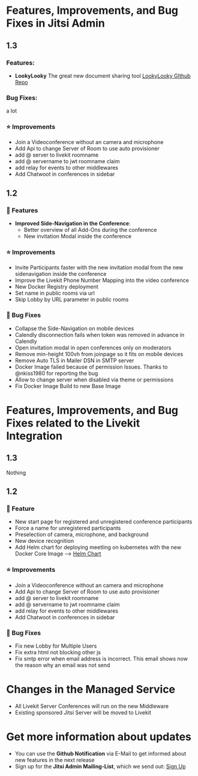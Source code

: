 # Features, Improvements, and Bug Fixes in Jitsi Admin
## 1.3

### Features:
* **LookyLooky** The great new document sharing tool [LookyLooky GIthub Repo](https://github.com/H2-invent/lookylooky)
### Bug Fixes:
a lot
### ⭐ Improvements
* Join a Videoconference without an camera and microphone
* Add Api to change Server of Room to use auto provisioner
* add @ server to livekit roomname
* add @ servername to jwt roomname claim
* add relay for events to other middlewares
* Add Chatwoot in conferences in sidebar

## 1.2
### 🚀 Features
* **Improved Side-Navigation in the Conference**:
    * Better overview of all Add-Ons during the conference
    * New invitation Modal inside the conference

### ⭐ Improvements
* Invite Participants faster with the new invitation modal from the new sidenavigation inside the conference
* Improve the Livekit Phone Number Mapping into the video conference
* New Docker Registry deployment
* Set name in public rooms via url
* Skip Lobby by URL parameter in public rooms

### 🐛 Bug Fixes
* Collapse the Side-Navigation on mobile devices
* Calendly disconnection fails when token was removed in advance in Calendly
* Open invitation modal in open conferences only on moderators
* Remove min-height 100vh from joinpage so it fits on mobile devices
* Remove Auto TLS in Mailer DSN in SMTP server
* Docker Image failed because of permission Issues. Thanks to @nkiss1980 for reporting the bug
* Allow to change server when disabled via theme or permissions
* Fix Docker Image Build to new Base Image 

# Features, Improvements, and Bug Fixes related to the Livekit Integration
## 1.3
Nothing

## 1.2
### 🚀 Feature
* New start page for registered and unregistered conference participants
* Force a name for unregistered participants
* Preselection of camera, microphone, and background
* New device recognition
* Add Helm chart for deploying meetling on kubernetes with the new Docker Core Image --> [Helm Chart](https://reg.h2-invent.com/harbor/projects/16/repositories/meetling/artifacts-tab)

### ⭐ Improvements
* Join a Videoconference without an camera and microphone
* Add Api to change Server of Room to use auto provisioner
* add @ server to livekit roomname
* add @ servername to jwt roomname claim
* add relay for events to other middlewares
* Add Chatwoot in conferences in sidebar

### 🐛 Bug Fixes
* Fix new Lobby for Multiple Users
* Fix extra html not blocking other js
* Fix smtp error when email address is incorrect. This email shows now the reason why an email was not send

# Changes in the Managed Service
* All Livekit Server Conferences will run on the new Middleware
* Existing sponsored Jitsi Server will be moved to Livekit

# Get more information about updates
* You can use the **Github Notification** via E-Mail to get informed about new features in the next release
* Sign up for the **Jitsi Admin Mailing-List**, which we send out: [Sign Up](https://lists.h2-invent.com/forms/nfrm_weLJnLY5)
